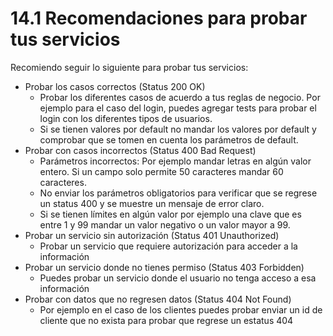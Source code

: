 # 14.1 Recomendaciones para probar tus servicios

Recomiendo seguir lo siguiente para probar tus servicios:

* Probar los casos correctos \(Status 200 OK\)
  * Probar los diferentes casos de acuerdo a tus reglas de negocio. Por ejemplo para el caso del login, puedes agregar tests para probar el login con los diferentes tipos de usuarios. 
  * Si se tienen valores por default no mandar los valores por default y comprobar que se tomen en cuenta los parámetros de default.
* Probar con casos incorrectos \(Status 400 Bad Request\) 
  * Parámetros incorrectos: Por ejemplo mandar letras en algún valor entero. Si un campo solo permite 50 caracteres mandar 60 caracteres.
  * No enviar los parámetros obligatorios para verificar que se regrese un status 400 y se muestre un mensaje de error claro.
  * Si se tienen límites en algún valor por ejemplo una clave que es entre 1 y 99 mandar un valor negativo o un valor mayor a 99.
* Probar un servicio sin autorización \(Status 401 Unauthorized\)
  * Probar un servicio que requiere autorización para acceder a la información
* Probar un servicio donde no tienes permiso \(Status 403 Forbidden\)
  * Puedes probar un servicio donde el usuario no tenga acceso a esa información
* Probar con datos que no regresen datos \(Status 404 Not Found\)
  * Por ejemplo en el caso de los clientes puedes probar enviar un id de cliente que no exista para probar que regrese un estatus 404


